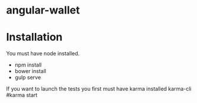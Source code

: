 # angular-wallet

Installation
============

You must have node installed.

* npm install
* bower install
* gulp serve

If you want to launch the tests you first must have karma installed karma-cli
#karma start
